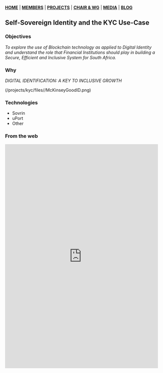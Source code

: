 [**HOME**](https://www.safbc.co.za) | [**MEMBERS**](/members/) | [**PROJECTS**](/projects/) | [**CHAIR & WG**](/committees/) | [**MEDIA**](/media/) | [**BLOG**](/blog/)

## Self-Sovereign Identity and the KYC Use-Case

### Objectives

_To explore the use of Blockchain technology as applied to Digital Identity and understand the role that Financial Institutions should play in building a Secure, Efficient and Inclusive System for South Africa._

### Why

_DIGITAL IDENTIFICATION: A KEY TO INCLUSIVE GROWTH_

(/projects/kyc/files//McKinseyGoodID.png)

### Technologies

-   Sovrin
-   uPort
-   Other

### From the web

<iframe src="https://www.linkedin.com/embed/feed/update/urn:li:ugcPost:6497225831356645376" height="738" width="504" frameborder="0" allowfullscreen=""></iframe>
